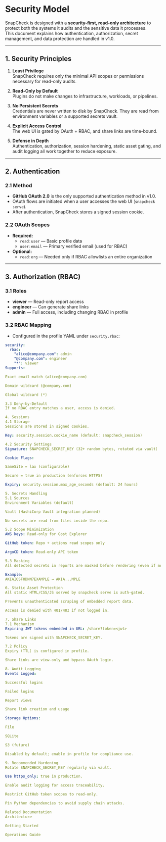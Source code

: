 # Security Model

SnapCheck is designed with a **security-first, read-only architecture** to protect both the systems it audits and the sensitive data it processes.  
This document explains how authentication, authorization, secret management, and data protection are handled in v1.0.

---

## 1. Security Principles

1. **Least Privilege**  
   SnapCheck requires only the minimal API scopes or permissions necessary for read-only audits.
   
2. **Read-Only by Default**  
   Plugins do not make changes to infrastructure, workloads, or pipelines.

3. **No Persistent Secrets**  
   Credentials are never written to disk by SnapCheck. They are read from environment variables or a supported secrets vault.

4. **Explicit Access Control**  
   The web UI is gated by OAuth + RBAC, and share links are time-bound.

5. **Defense in Depth**  
   Authentication, authorization, session hardening, static asset gating, and audit logging all work together to reduce exposure.

---

## 2. Authentication

### 2.1 Method
- **GitHub OAuth 2.0** is the only supported authentication method in v1.0.
- OAuth flows are initiated when a user accesses the web UI (`snapcheck serve`).
- After authentication, SnapCheck stores a signed session cookie.

### 2.2 OAuth Scopes
- **Required:**
  - `read:user` — Basic profile data
  - `user:email` — Primary verified email (used for RBAC)
- **Optional:**
  - `read:org` — Needed only if RBAC allowlists an entire organization

---

## 3. Authorization (RBAC)

### 3.1 Roles
- **viewer** — Read-only report access
- **engineer** — Can generate share links
- **admin** — Full access, including changing RBAC in profile

### 3.2 RBAC Mapping
- Configured in the profile YAML under `security.rbac`:
```yaml
security:
  rbac:
    "alice@company.com": admin
    "@company.com": engineer
    "*": viewer
Supports:

Exact email match (alice@company.com)

Domain wildcard (@company.com)

Global wildcard (*)

3.3 Deny-by-Default
If no RBAC entry matches a user, access is denied.

4. Sessions
4.1 Storage
Sessions are stored in signed cookies.

Key: security.session.cookie_name (default: snapcheck_session)

4.2 Security Settings
Signature: SNAPCHECK_SECRET_KEY (32+ random bytes, rotated via vault)

Cookie Flags:

SameSite = lax (configurable)

Secure = true in production (enforces HTTPS)

Expiry: security.session.max_age_seconds (default: 24 hours)

5. Secrets Handling
5.1 Sources
Environment Variables (default)

Vault (HashiCorp Vault integration planned)

No secrets are read from files inside the repo.

5.2 Scope Minimization
AWS keys: Read-only for Cost Explorer

GitHub token: Repo + actions read scopes only

ArgoCD token: Read-only API token

5.3 Masking
All detected secrets in reports are masked before rendering (even if not labeled “password”).

Example:
AKIAIOSFODNN7EXAMPLE → AKIA...MPLE

6. Static Asset Protection
All static HTML/CSS/JS served by snapcheck serve is auth-gated.

Prevents unauthenticated scraping of embedded report data.

Access is denied with 401/403 if not logged in.

7. Share Links
7.1 Mechanism
Expiring JWT tokens embedded in URL: /share?token=<jwt>

Tokens are signed with SNAPCHECK_SECRET_KEY.

7.2 Policy
Expiry (TTL) is configured in profile.

Share links are view-only and bypass OAuth login.

8. Audit Logging
Events Logged:

Successful logins

Failed logins

Report views

Share link creation and usage

Storage Options:

File

SQLite

S3 (future)

Disabled by default; enable in profile for compliance use.

9. Recommended Hardening
Rotate SNAPCHECK_SECRET_KEY regularly via vault.

Use https_only: true in production.

Enable audit logging for access traceability.

Restrict GitHub token scopes to read-only.

Pin Python dependencies to avoid supply chain attacks.

Related Documentation
Architecture

Getting Started

Operations Guide